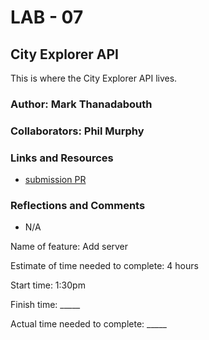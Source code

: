 # LAB - 07

## City Explorer API

This is where the City Explorer API lives.

### Author: Mark Thanadabouth

### Collaborators: Phil Murphy

### Links and Resources
* [submission PR](http://xyz.com)

### Reflections and Comments
* N/A

Name of feature: Add server

Estimate of time needed to complete: 4 hours

Start time: 1:30pm

Finish time: _____

Actual time needed to complete: _____

